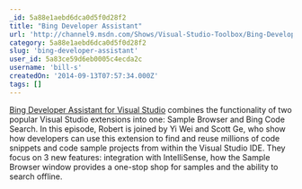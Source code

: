 ```yaml
---
_id: 5a88e1aebd6dca0d5f0d28f2
title: "Bing Developer Assistant"
url: 'http://channel9.msdn.com/Shows/Visual-Studio-Toolbox/Bing-Developer-Assistant'
category: 5a88e1aebd6dca0d5f0d28f2
slug: 'bing-developer-assistant'
user_id: 5a83ce59d6eb0005c4ecda2c
username: 'bill-s'
createdOn: '2014-09-13T07:57:34.000Z'
tags: []
---
```


<a href="http://visualstudiogallery.msdn.microsoft.com/a1166718-a2d9-4a48-a5fd-504ff4ad1b65">Bing Developer Assistant for Visual Studio</a> combines the functionality of two popular Visual Studio extensions into one: Sample Browser and Bing Code Search. In this episode, Robert is joined by Yi Wei and Scott Ge, who show how developers can use this extension to find and reuse millions of code snippets and code sample projects from within the Visual Studio IDE. They focus on 3 new features: integration with IntelliSense, how the Sample Browser window provides a one-stop shop for samples and the ability to search offline.
